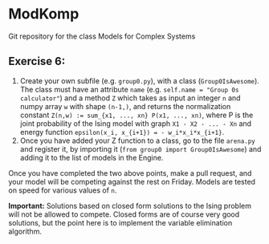 # ModKomp
Git repository for the class Models for Complex Systems

## Exercise 6: 
1. Create your own subfile (e.g. `group0.py`), with a class (`Group0IsAwesome`). The class must have an attribute `name` (e.g. `self.name = "Group 0s calculator"`) and a method `Z` which takes as input an integer `n` and numpy array `w` with shape `(n-1,)`, and returns the normalization constant `Z(n,w) := sum_{x1, ..., xn} P(x1, ..., xn)`, where P is the joint probability of the Ising model with graph `X1 - X2 - ... - Xn` and energy function `epsilon(x_i, x_{i+1}) = - w_i*x_i*x_{i+1}`.
2. Once you have added your Z function to a class, go to the file `arena.py` and register it, by importing it (`from group0 import Group0IsAwesome`) and adding it to the list of models in the Engine. 

Once you have completed the two above points, make a pull request, and your model will be competing against the rest on Friday. Models are tested on speed for various values of `n`. 

__Important:__ Solutions based on closed form solutions to the Ising problem will not be allowed to compete. Closed forms are of course very good solutions, but the point here is to implement the variable elimination algorithm. 
